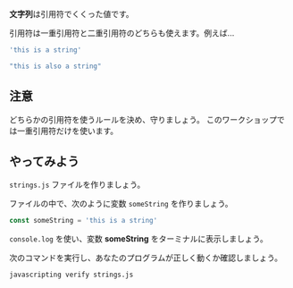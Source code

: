 **文字列**は引用符でくくった値です。

引用符は一重引用符と二重引用符のどちらも使えます。例えば...

```js
'this is a string'

"this is also a string"
```

## 注意

どちらかの引用符を使うルールを決め、守りましょう。 このワークショップでは一重引用符だけを使います。

## やってみよう

`strings.js` ファイルを作りましょう。

ファイルの中で、次のように変数 `someString` を作りましょう。

```js
const someString = 'this is a string'
```

`console.log` を使い、変数 **someString** をターミナルに表示しましょう。

次のコマンドを実行し、あなたのプログラムが正しく動くか確認しましょう。

`javascripting verify strings.js`
